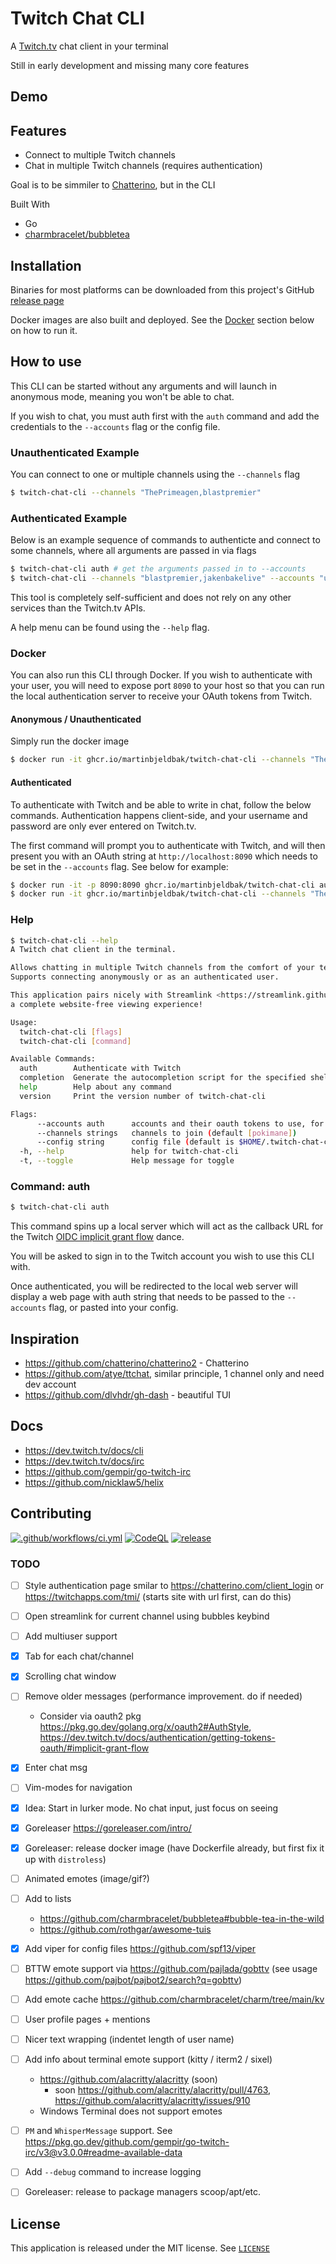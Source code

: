 # Twitch Chat CLI
A [Twitch.tv](https://twitch.tv) chat client in your terminal

Still in early development and missing many core features

## Demo

<!-- DEMO CLI gif here -->

## Features

- Connect to multiple Twitch channels
- Chat in multiple Twitch channels (requires authentication)

Goal is to be simmiler to [Chatterino](https://chatterino.com/), but in the CLI

Built With
- Go
- [charmbracelet/bubbletea](https://github.com/charmbracelet/bubbletea)

## Installation

Binaries for most platforms can be downloaded from this project's GitHub [release page](https://github.com/martinbjeldbak/twitch-chat-cli/releases)

Docker images are also built and deployed. See the [Docker](#docker) section below on how to run it.

## How to use

This CLI can be started without any arguments and will launch in anonymous mode, meaning you won't be able to chat.

If you wish to chat, you must auth first with the `auth` command and add the credentials to the `--accounts` flag or the config file.

### Unauthenticated Example

You can connect to one or multiple channels using the `--channels` flag

```sh
$ twitch-chat-cli --channels "ThePrimeagen,blastpremier"
```

### Authenticated Example

Below is an example sequence of commands to authenticte and connect to some channels, where all arguments are passed in via flags

```sh
$ twitch-chat-cli auth # get the arguments passed in to --accounts
$ twitch-chat-cli --channels "blastpremier,jakenbakelive" --accounts "username=qcx;user_id=1234;client_id=123;oauth_token=456"
```

This tool is completely self-sufficient and does not rely on any other services than the Twitch.tv APIs.

A help menu can be found using the `--help` flag.

### Docker

You can also run this CLI through Docker. If you wish to authenticate with your user, you will need to expose port `8090` to your host so that you can run the local authentication server to receive your OAuth tokens from Twitch.

#### Anonymous / Unauthenticated

Simply run the docker image

```sh
$ docker run -it ghcr.io/martinbjeldbak/twitch-chat-cli --channels "ThePrimeagen"
```

#### Authenticated

To authenticate with Twitch and be able to write in chat, follow the below commands. Authentication happens client-side, and your username and password are only ever entered on Twitch.tv.

The first command will prompt you to authenticate with Twitch, and will then present you with an OAuth string at `http://localhost:8090` which needs to be set in the `--accounts` flag. See below for example:

```sh
$ docker run -it -p 8090:8090 ghcr.io/martinbjeldbak/twitch-chat-cli auth
$ docker run -it ghcr.io/martinbjeldbak/twitch-chat-cli --channels "ThePrimeagen" --accounts "PASTE HERE"
```


### Help

```sh
$ twitch-chat-cli --help
A Twitch chat client in the terminal.

Allows chatting in multiple Twitch channels from the comfort of your terminal.
Supports connecting anonymously or as an authenticated user.

This application pairs nicely with Streamlink <https://streamlink.github.io/> for
a complete website-free viewing experience!

Usage:
  twitch-chat-cli [flags]
  twitch-chat-cli [command]

Available Commands:
  auth        Authenticate with Twitch
  completion  Generate the autocompletion script for the specified shell
  help        Help about any command
  version     Print the version number of twitch-chat-cli

Flags:
      --accounts auth      accounts and their oauth tokens to use, for example see example.yaml. Fetched via the auth command
      --channels strings   channels to join (default [pokimane])
      --config string      config file (default is $HOME/.twitch-chat-cli.yaml)
  -h, --help               help for twitch-chat-cli
  -t, --toggle             Help message for toggle
```

### Command: auth

```sh
$ twitch-chat-cli auth
```

This command spins up a local server which will act as the callback URL for the Twitch [OIDC implicit grant flow](https://dev.twitch.tv/docs/authentication/getting-tokens-oidc#oidc-implicit-grant-flow) dance.

You will be asked to sign in to the Twitch account you wish to use this CLI with.

Once authenticated, you will be redirected to the local web server will display a web page with auth string that needs to be passed to the `--accounts` flag, or pasted into your config.

## Inspiration
- https://github.com/chatterino/chatterino2 - Chatterino
- https://github.com/atye/ttchat, similar principle, 1 channel only and need dev account
- https://github.com/dlvhdr/gh-dash - beautiful TUI

## Docs
- https://dev.twitch.tv/docs/cli
- https://dev.twitch.tv/docs/irc
- https://github.com/gempir/go-twitch-irc
- https://github.com/nicklaw5/helix

## Contributing
[![.github/workflows/ci.yml](https://github.com/martinbjeldbak/twitch-chat-cli/actions/workflows/ci.yml/badge.svg)](https://github.com/martinbjeldbak/twitch-chat-cli/actions/workflows/ci.yml)
[![CodeQL](https://github.com/martinbjeldbak/twitch-chat-cli/actions/workflows/codeql-analysis.yml/badge.svg)](https://github.com/martinbjeldbak/twitch-chat-cli/actions/workflows/codeql-analysis.yml)
[![release](https://github.com/martinbjeldbak/twitch-chat-cli/actions/workflows/release.yml/badge.svg)](https://github.com/martinbjeldbak/twitch-chat-cli/actions/workflows/release.yml)

### TODO
- [ ] Style authentication page smilar to https://chatterino.com/client_login or https://twitchapps.com/tmi/ (starts site with url first, can do this)
- [ ] Open streamlink for current channel using bubbles keybind
- [ ] Add multiuser support
- [x] Tab for each chat/channel
- [x] Scrolling chat window
- [ ] Remove older messages (performance improvement. do if needed)
  - Consider via oauth2 pkg https://pkg.go.dev/golang.org/x/oauth2#AuthStyle, https://dev.twitch.tv/docs/authentication/getting-tokens-oauth/#implicit-grant-flow
- [x] Enter chat msg
- [ ] Vim-modes for navigation
- [x] Idea: Start in lurker mode. No chat input, just focus on seeing
- [x] Goreleaser https://goreleaser.com/intro/
- [x] Goreleaser: release docker image (have Dockerfile already, but first fix it up with `distroless`)
- [ ] Animated emotes (image/gif?)
- [ ] Add to lists
  - https://github.com/charmbracelet/bubbletea#bubble-tea-in-the-wild
  - https://github.com/rothgar/awesome-tuis
- [x] Add viper for config files https://github.com/spf13/viper
- [ ] BTTW emote support via https://github.com/pajlada/gobttv (see usage https://github.com/pajbot/pajbot2/search?q=gobttv)
- [ ] Add emote cache https://github.com/charmbracelet/charm/tree/main/kv
- [ ] User profile pages + mentions
- [ ] Nicer text wrapping (indentet length of user name)
- [ ] Add info about terminal emote support (kitty / iterm2 / sixel)
  - https://github.com/alacritty/alacritty (soon)
    - soon https://github.com/alacritty/alacritty/pull/4763, https://github.com/alacritty/alacritty/issues/910
  - Windows Terminal does not support emotes
- [ ] `PM` and `WhisperMessage` support. See https://pkg.go.dev/github.com/gempir/go-twitch-irc/v3@v3.0.0#readme-available-data
- [ ] Add `--debug` command to increase logging
- [ ] Goreleaser: release to package managers scoop/apt/etc.


## License

This application is released under the MIT license. See [`LICENSE`](LICENSE)
